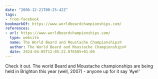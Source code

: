 ```yaml
---
date: "2006-12-21T00:25:42Z"
tags:
- from-facebook
bookmarkOf: https://www.worldbeardchampionships.com/
references:
- url: https://www.worldbeardchampionships.com/
  type: website
  name: The World Beard and Moustache Championships®
  author: The World Beard and Moustache Championships®
  date: 2024-04-05T12:05:22.876585+01:00
---
```

Check it out. The world Beard and Moustache championships are being held in Brighton this year (well, 2007) - anyone up for it say 'Aye!'
